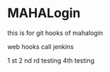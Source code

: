 # MAHALogin
this is for git hooks  of mahalogin

web hooks call jenkins

1 st
2 nd
rd testing
4th testing
